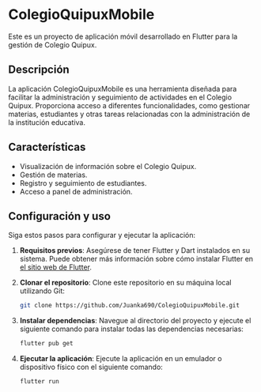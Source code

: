 # ColegioQuipuxMobile

Este es un proyecto de aplicación móvil desarrollado en Flutter para la gestión de Colegio Quipux.

## Descripción

La aplicación ColegioQuipuxMobile es una herramienta diseñada para facilitar la administración y seguimiento de actividades en el Colegio Quipux. Proporciona acceso a diferentes funcionalidades, como gestionar materias, estudiantes y otras tareas relacionadas con la administración de la institución educativa.

## Características

- Visualización de información sobre el Colegio Quipux.
- Gestión de materias.
- Registro y seguimiento de estudiantes.
- Acceso a panel de administración.

## Configuración y uso

Siga estos pasos para configurar y ejecutar la aplicación:

1. **Requisitos previos**: Asegúrese de tener Flutter y Dart instalados en su sistema. Puede obtener más información sobre cómo instalar Flutter en [el sitio web de Flutter](https://flutter.dev/docs/get-started/install).

2. **Clonar el repositorio**: Clone este repositorio en su máquina local utilizando Git:

   ```bash
   git clone https://github.com/Juanka690/ColegioQuipuxMobile.git
3. **Instalar dependencias**: Navegue al directorio del proyecto y ejecute el siguiente comando para instalar todas las dependencias necesarias:

    ```bash
    flutter pub get

4. **Ejecutar la aplicación**: Ejecute la aplicación en un emulador o dispositivo físico con el siguiente comando:

    ```bash
    flutter run